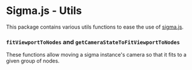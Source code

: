 # Sigma.js - Utils

This package contains various utils functions to ease the use of [sigma.js](https://www.sigmajs.org/).

### `fitViewportToNodes` and `getCameraStateToFitViewportToNodes`

These functions allow moving a sigma instance's camera so that it fits to a given group of nodes.
